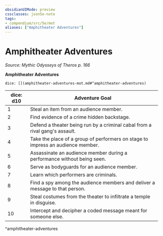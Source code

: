 ```yaml
---
obsidianUIMode: preview
cssclasses: json5e-note
tags:
- compendium/src/5e/mot
aliases: ["Amphitheater Adventures"]
---
```

# Amphitheater Adventures
*Source: Mythic Odysseys of Theros p. 166* 

**Amphitheater Adventures**

`dice: [](amphitheater-adventures-mot.md#^amphitheater-adventures)`

| dice: d10 | Adventure Goal |
|-----------|----------------|
| 1 | Steal an item from an audience member. |
| 2 | Find evidence of a crime hidden backstage. |
| 3 | Defend a theater being run by a criminal cabal from a rival gang's assault. |
| 4 | Take the place of a group of performers on stage to impress an audience member. |
| 5 | Assassinate an audience member during a performance without being seen. |
| 6 | Serve as bodyguards for an audience member. |
| 7 | Learn which performers are criminals. |
| 8 | Find a spy among the audience members and deliver a message to that person. |
| 9 | Steal costumes from the theater to infiltrate a temple in disguise. |
| 10 | Intercept and decipher a coded message meant for someone else. |
^amphitheater-adventures